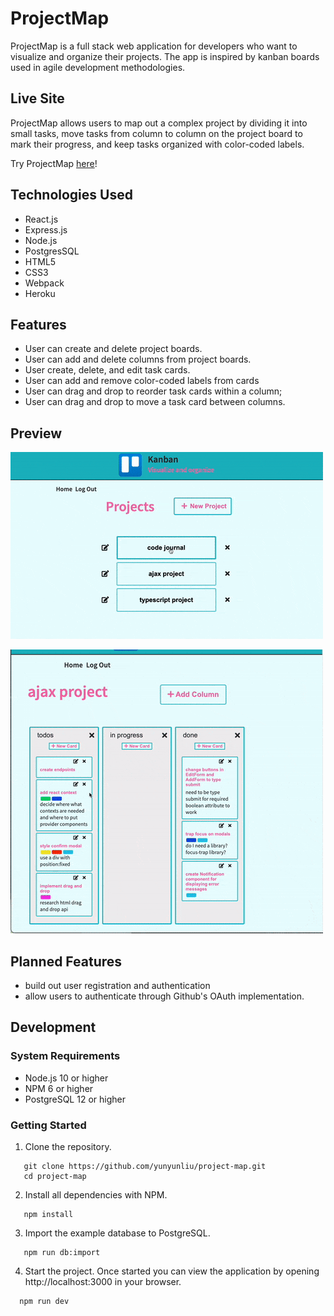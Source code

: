# ProjectMap

ProjectMap is a full stack web application for developers who want to visualize and organize their projects. The app is inspired by kanban boards used in agile development methodologies.

## Live Site

ProjectMap allows users to map out a complex project by dividing it into small tasks, move tasks from column to column on the project board to mark their progress, and keep tasks organized with color-coded labels.

Try ProjectMap [here](https://project-map-123.herokuapp.com/)!

## Technologies Used

- React.js
- Express.js
- Node.js
- PostgresSQL
- HTML5
- CSS3
- Webpack
- Heroku

## Features

- User can create and delete project boards.
- User can add and delete columns from project boards.
- User create, delete, and edit task cards.
- User can add and remove color-coded labels from cards
- User can drag and drop to reorder task cards within a column;
- User can drag and drop to move a task card between columns.
## Preview

![ProjectMap](assets/demoCreate.gif)

![ProjectMap](assets/dndDemo.gif)

## Planned Features

- build out user registration and authentication
- allow users to authenticate through Github's OAuth implementation.

## Development

### System Requirements

- Node.js 10 or higher
- NPM 6 or higher
- PostgreSQL 12 or higher

### Getting Started

1. Clone the repository.

 ```shell
    git clone https://github.com/yunyunliu/project-map.git
    cd project-map
  ```
2. Install all dependencies with NPM.

 ```shell
    npm install
 ```

3. Import the example database to PostgreSQL.

 ```shell
    npm run db:import
 ```

4. Start the project. Once started you can view the application by opening http://localhost:3000 in your browser.

  ```shell
    npm run dev
  ```
